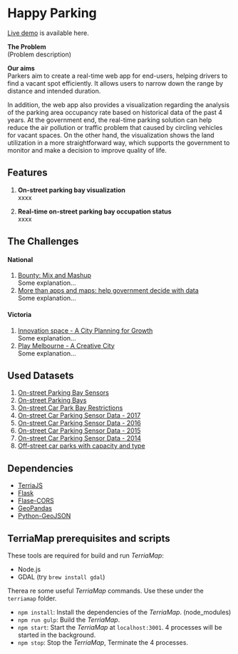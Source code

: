 # Happy Parking

[Live demo](http://13.236.60.79/) is available here.

**The Problem**\
(Problem description)


**Our aims**\
Parkers aim to create a real-time web app for end-users, helping drivers to find a vacant spot efficiently.
It allows users to narrow down the range by distance and intended duration.

In addition, the web app also provides a visualization regarding the analysis of the parking area occupancy rate based on historical data of the past 4 years.
At the government end, the real-time parking solution can help reduce the air pollution or traffic problem that caused by circling vehicles for vacant spaces. On the other hand, the visualization shows the land utilization in a more straightforward way, which supports the government to monitor and make a decision to improve quality of life.

## Features


1. **On-street parking bay visualization**\
xxxx

1. **Real-time on-street parking bay occupation status**\
xxxx

## The Challenges
#### National
1.  [Bounty: Mix and Mashup](https://2018.hackerspace.govhack.org/challenges/8)\
    Some explanation...
1.  [More than apps and maps: help government decide with data](https://2018.hackerspace.govhack.org/challenges/7)\
    Some explanation...

#### Victoria
1.  [Innovation space - A City Planning for Growth](https://2018.hackerspace.govhack.org/challenges/80)\
    Some explanation...
1.  [Play Melbourne - A Creative City](https://2018.hackerspace.govhack.org/challenges/81)\
    Some explanation...
  
## Used Datasets
1. [On-street Parking Bay Sensors](https://data.melbourne.vic.gov.au/Transport-Movement/On-street-Parking-Bay-Sensors/vh2v-4nfs)
1. [On-street Parking Bays](https://data.melbourne.vic.gov.au/Transport-Movement/On-street-Parking-Bays/crvt-b4kt)
1. [On-street Car Park Bay Restrictions](https://data.melbourne.vic.gov.au/Transport-Movement/On-street-Car-Park-Bay-Restrictions/ntht-5rk7)
1. [On-street Car Parking Sensor Data - 2017](https://data.melbourne.vic.gov.au/Transport-Movement/On-street-Car-Parking-Sensor-Data-2017/u9sa-j86i)
1. [On-street Car Parking Sensor Data - 2016](https://data.melbourne.vic.gov.au/Transport-Movement/On-street-Car-Parking-Sensor-Data-2016/dj7e-rdx9)
1. [On-street Car Parking Sensor Data - 2015](https://data.melbourne.vic.gov.au/Transport-Movement/On-street-Car-Parking-Sensor-Data-2015/apua-t2tb)
1. [On-street Car Parking Sensor Data - 2014](https://data.melbourne.vic.gov.au/Transport-Movement/On-street-Car-Parking-Sensor-Data-2014/t6hb-9uf2)
1. [Off-street car parks with capacity and type](https://data.melbourne.vic.gov.au/Property-Planning/Off-street-car-parks-with-capacity-and-type/krh5-hhjn)

## Dependencies
* [TerriaJS](https://github.com/TerriaJS/terriajs)
* [Flask](http://flask.pocoo.org)
* [Flase-CORS](https://flask-cors.readthedocs.io/en/latest)
* [GeoPandas](http://geopandas.org)
* [Python-GeoJSON](https://github.com/frewsxcv/python-geojson)
  
## TerriaMap prerequisites and scripts
These tools are required for build and run _TerriaMap_:
* Node.js
* GDAL (try `brew install gdal`)

Therea re some useful _TerriaMap_ commands. Use these under the `terriamap` folder.
* `npm install`: Install the dependencies of the _TerriaMap_. (node_modules)
* `npm run gulp`: Build the _TerriaMap_.
* `npm start`: Start the _TerriaMap_ at `localhost:3001`. 4 processes will be started in the background.
* `npm stop`: Stop the _TerriaMap_, Terminate the 4 processes.
